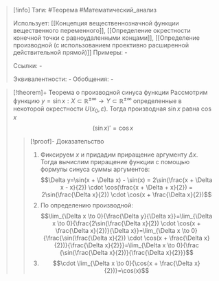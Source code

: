 > [!info]
> Тэги: #Теорема #Математический_анализ   
> 
> Использует: [[Концепция вещественнозначной функции вещественного переменного]], [[Определение окрестности конечной точки с равноудаленными концами]], [[Определение производной (с использованием проективно расширенной действительной прямой)]]
> Примеры: *-*
> 
> Ссылки: *-*
> 
> Эквивалентности: *-*
> Обобщения: *-*

> [!theorem]+ Теорема о производной синуса функции
> Рассмотрим функцию $y = \sin x:X \subset \mathbb{R^{\pm\infty}}\rightarrow Y \subset \mathbb{R^{\pm\infty}}$ определенные в некоторой окрестности $U(x_0, \varepsilon)$. Тогда производная $\sin x$ равна $\cos x$ $$(\sin x)' = \cos x$$
> > [!proof]- Доказательство
> > 1. Фиксируем $x$ и придадим приращение аргументу $\Delta x$. Тогда вычислим приращение функции с помощью формулы синуса суммы аргументов: $$\Delta y=\sin(x + \Delta x) - \sin(x) = 2\sin(\frac{x + \Delta x - x}{2}) \cdot \cos(\frac{x + \Delta + x}{2}) = 2\sin(\frac{\Delta x}{2}) \cdot \cos(x + \frac{\Delta x}{2})$$
> > 2. По определению производной: $$\lim_{\Delta x \to 0}{\frac{\Delta y}{\Delta x}}=\lim_{\Delta x \to 0}{\frac{2\sin(\frac{\Delta x}{2}) \cdot \cos(x + \frac{\Delta x}{2})}{\Delta x}}=\lim_{\Delta x \to 0}{\frac{\sin(\frac{\Delta x}{2}) \cdot \cos(x + \frac{\Delta x}{2})}{\frac{\Delta x}{2}}}=\lim_{\Delta x \to 0}{\frac {\sin(\frac{\Delta x}{2})}{\frac{\Delta x}{2}}}$$
> > 3. $$\cdot \lim_{\Delta x \to 0}{\cos(x + \frac{\Delta x}{2})}=\cos(x)$$
